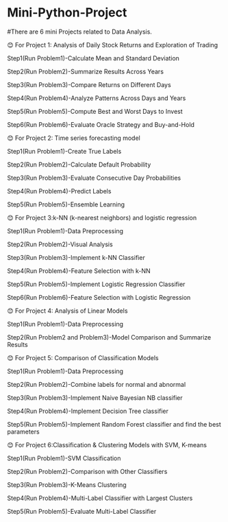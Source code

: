 # Mini-Python-Project
#There are 6 mini Projects related to Data Analysis.

😊 For Project 1: Analysis of Daily Stock Returns and Exploration of Trading 

Step1(Run Problem1)-Calculate Mean and Standard Deviation

Step2(Run Problem2)-Summarize Results Across Years

Step3(Run Problem3)-Compare Returns on Different Days

Step4(Run Problem4)-Analyze Patterns Across Days and Years 

Step5(Run Problem5)-Compute Best and Worst Days to Invest

Step6(Run Problem6)-Evaluate Oracle Strategy and Buy-and-Hold


😊 For Project 2: Time series forecasting model

Step1(Run Problem1)-Create True Labels

Step2(Run Problem2)-Calculate Default Probability

Step3(Run Problem3)-Evaluate Consecutive Day Probabilities

Step4(Run Problem4)-Predict Labels

Step5(Run Problem5)-Ensemble Learning


😊 For Project 3:k-NN (k-nearest neighbors) and logistic regression

Step1(Run Problem1)-Data Preprocessing

Step2(Run Problem2)-Visual Analysis

Step3(Run Problem3)-Implement k-NN Classifier

Step4(Run Problem4)-Feature Selection with k-NN

Step5(Run Problem5)-Implement Logistic Regression Classifier

Step6(Run Problem6)-Feature Selection with Logistic Regression


😊 For Project 4: Analysis of Linear Models

Step1(Run Problem1)-Data Preprocessing

Step2(Run Problem2 and Problem3)-Model Comparison and Summarize Results


😊 For Project 5: Comparison of Classification Models

Step1(Run Problem1)-Data Preprocessing

Step2(Run Problem2)-Combine labels for normal and abnormal

Step3(Run Problem3)-Implement Naive Bayesian NB classifier

Step4(Run Problem4)-Implement Decision Tree classifier

Step5(Run Problem5)-Implement Random Forest classifier and find the best parameters


😊 For Project 6:Classification & Clustering Models with SVM, K-means

Step1(Run Problem1)-SVM Classification

Step2(Run Problem2)-Comparison with Other Classifiers

Step3(Run Problem3)-K-Means Clustering

Step4(Run Problem4)-Multi-Label Classifier with Largest Clusters

Step5(Run Problem5)-Evaluate Multi-Label Classifier
